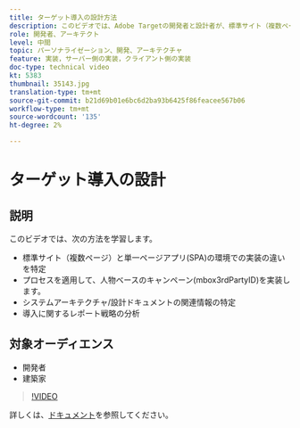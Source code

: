 ```yaml
---
title: ターゲット導入の設計方法
description: このビデオでは、Adobe Targetの開発者と設計者が、標準サイト（複数ページ）と単一ページアプリ(SPA)環境の実装の違いについて説明します。 人物ベースのキャンペーン(mbox3rdPartyID)を実装するプロセスの適用方法、システムアーキテクチャ/デザインドキュメントで関連情報を特定し、導入に関するレポート戦略を分析する方法について説明します。
role: 開発者、アーキテクト
level: 中間
topic: パーソナライゼーション、開発、アーキテクチャ
feature: 実装，サーバー側の実装，クライアント側の実装
doc-type: technical video
kt: 5383
thumbnail: 35143.jpg
translation-type: tm+mt
source-git-commit: b21d69b01e6bc6d2ba93b6425f86feacee567b06
workflow-type: tm+mt
source-wordcount: '135'
ht-degree: 2%

---
```



# ターゲット導入の設計

## 説明

このビデオでは、次の方法を学習します。

* 標準サイト（複数ページ）と単一ページアプリ(SPA)の環境での実装の違いを特定
* プロセスを適用して、人物ベースのキャンペーン(mbox3rdPartyID)を実装します。
* システムアーキテクチャ/設計ドキュメントの関連情報の特定
* 導入に関するレポート戦略の分析

## 対象オーディエンス

* 開発者
* 建築家

>[!VIDEO](https://video.tv.adobe.com/v/35143/?quality=12)

詳しくは、[ドキュメント](https://docs.adobe.com/content/help/en/target/using/implement-target/implementing-target.html)を参照してください。
